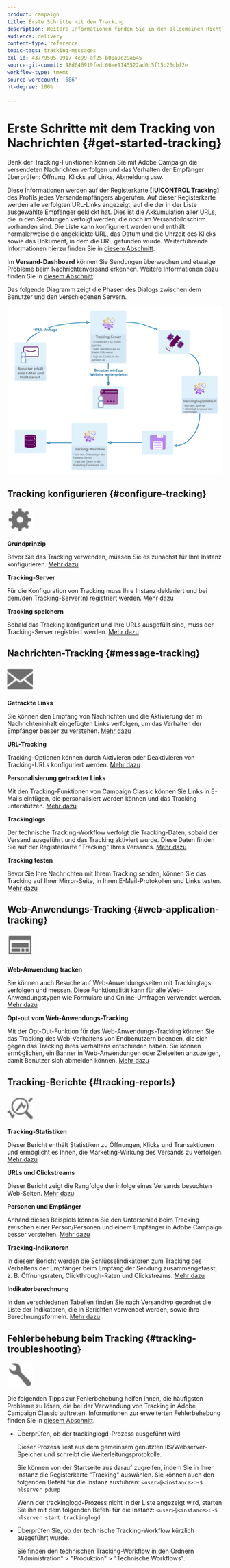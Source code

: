 ```yaml
---
product: campaign
title: Erste Schritte mit dem Tracking
description: Weitere Informationen finden Sie in den allgemeinen Richtlinien zum Tracking in Adobe Campaign Classic.
audience: delivery
content-type: reference
topic-tags: tracking-messages
exl-id: 43779505-9917-4e99-af25-b00a9d29a645
source-git-commit: 98d646919fedc66ee9145522ad0c5f15b25dbf2e
workflow-type: tm+mt
source-wordcount: '686'
ht-degree: 100%

---
```


# Erste Schritte mit dem Tracking von Nachrichten {#get-started-tracking}

Dank der Tracking-Funktionen können Sie mit Adobe Campaign die versendeten Nachrichten verfolgen und das Verhalten der Empfänger überprüfen: Öffnung, Klicks auf Links, Abmeldung usw.

Diese Informationen werden auf der Registerkarte **[!UICONTROL Tracking]** des Profils jedes Versandempfängers abgerufen. Auf dieser Registerkarte werden alle verfolgten URL-Links angezeigt, auf die der in der Liste ausgewählte Empfänger geklickt hat. Dies ist die Akkumulation aller URLs, die in den Sendungen verfolgt werden, die noch im Versandbildschirm vorhanden sind. Die Liste kann konfiguriert werden und enthält normalerweise die angeklickte URL, das Datum und die Uhrzeit des Klicks sowie das Dokument, in dem die URL gefunden wurde. Weiterführende Informationen hierzu finden Sie in [diesem Abschnitt](../../platform/using/editing-a-profile.md#tracking-tab).

Im **Versand-Dashboard** können Sie Sendungen überwachen und etwaige Probleme beim Nachrichtenversand erkennen. Weitere Informationen dazu finden Sie in [diesem Abschnitt](../../delivery/using/delivery-dashboard.md).

Das folgende Diagramm zeigt die Phasen des Dialogs zwischen dem Benutzer und den verschiedenen Servern.

![](assets/tracking-diagram.png)

## Tracking konfigurieren {#configure-tracking}

<img src="assets/do-not-localize/icon-configure.svg" width="60px">

**Grundprinzip**

Bevor Sie das Tracking verwenden, müssen Sie es zunächst für Ihre Instanz konfigurieren. [Mehr dazu](../../installation/using/deploying-an-instance.md#operating-principle)

**Tracking-Server**

Für die Konfiguration von Tracking muss Ihre Instanz deklariert und bei dem/den Tracking-Server(n) registriert werden. [Mehr dazu](../../installation/using/deploying-an-instance.md#tracking-server)

**Tracking speichern**

Sobald das Tracking konfiguriert und Ihre URLs ausgefüllt sind, muss der Tracking-Server registriert werden. [Mehr dazu](../../installation/using/deploying-an-instance.md#saving-tracking)

## Nachrichten-Tracking {#message-tracking}

<img src="assets/do-not-localize/icon-message-tracking.svg" width="60px">

**Getrackte Links**

Sie können den Empfang von Nachrichten und die Aktivierung der im Nachrichteninhalt eingefügten Links verfolgen, um das Verhalten der Empfänger besser zu verstehen. [Mehr dazu](../../delivery/using/how-to-configure-tracked-links.md)

**URL-Tracking**

Tracking-Optionen können durch Aktivieren oder Deaktivieren von Tracking-URLs konfiguriert werden. [Mehr dazu](../../delivery/using/personalizing-url-tracking.md)

**Personalisierung getrackter Links**

Mit den Tracking-Funktionen von Campaign Classic können Sie Links in E-Mails einfügen, die personalisiert werden können und das Tracking unterstützen. [Mehr dazu](../../delivery/using/tracking-personalized-links.md)

**Trackinglogs**

Der technische Tracking-Workflow verfolgt die Tracking-Daten, sobald der Versand ausgeführt und das Tracking aktiviert wurde. Diese Daten finden Sie auf der Registerkarte &quot;Tracking&quot; Ihres Versands. [Mehr dazu](../../delivery/using/accessing-the-tracking-logs.md)

**Tracking testen**

Bevor Sie Ihre Nachrichten mit Ihrem Tracking senden, können Sie das Tracking auf Ihrer Mirror-Seite, in Ihren E-Mail-Protokollen und Links testen. [Mehr dazu](../../delivery/using/testing-tracking.md)

## Web-Anwendungs-Tracking {#web-application-tracking}

<img src="assets/do-not-localize/icon-web-app.svg" width="60px">

**Web-Anwendung tracken**

Sie können auch Besuche auf Web-Anwendungsseiten mit Trackingtags verfolgen und messen. Diese Funktionalität kann für alle Web-Anwendungstypen wie Formulare und Online-Umfragen verwendet werden. [Mehr dazu](../../web/using/tracking-a-web-application.md)

**Opt-out vom Web-Anwendungs-Tracking**

Mit der Opt-Out-Funktion für das Web-Anwendungs-Tracking können Sie das Tracking des Web-Verhaltens von Endbenutzern beenden, die sich gegen das Tracking ihres Verhaltens entschieden haben. Sie können ermöglichen, ein Banner in Web-Anwendungen oder Zielseiten anzuzeigen, damit Benutzer sich abmelden können. [Mehr dazu](../../web/using/web-application-tracking-opt-out.md)

## Tracking-Berichte {#tracking-reports}

<img src="assets/do-not-localize/icon_monitor.svg" width="60px">

**Tracking-Statistiken**

Dieser Bericht enthält Statistiken zu Öffnungen, Klicks und Transaktionen und ermöglicht es Ihnen, die Marketing-Wirkung des Versands zu verfolgen. [Mehr dazu](../../reporting/using/delivery-reports.md#tracking-statistics)

**URLs und Clickstreams**

Dieser Bericht zeigt die Rangfolge der infolge eines Versands besuchten Web-Seiten. [Mehr dazu](../../reporting/using/delivery-reports.md#urls-and-click-streams)

**Personen und Empfänger**

Anhand dieses Beispiels können Sie den Unterschied beim Tracking zwischen einer Person/Personen und einem Empfänger in Adobe Campaign besser verstehen. [Mehr dazu](../../reporting/using/person-people-recipients.md)

**Tracking-Indikatoren**

In diesem Bericht werden die Schlüsselindikatoren zum Tracking des Verhaltens der Empfänger beim Empfang der Sendung zusammengefasst, z. B. Öffnungsraten, Clickthrough-Raten und Clickstreams. [Mehr dazu](../../reporting/using/delivery-reports.md#tracking-indicators)

**Indikatorberechnung**

In den verschiedenen Tabellen finden Sie nach Versandtyp geordnet die Liste der Indikatoren, die in Berichten verwendet werden, sowie ihre Berechnungsformeln. [Mehr dazu](../../reporting/using/indicator-calculation.md)

## Fehlerbehebung beim Tracking {#tracking-troubleshooting}

<img src="assets/do-not-localize/icon-troubleshooting.svg" width="60px">

Die folgenden Tipps zur Fehlerbehebung helfen Ihnen, die häufigsten Probleme zu lösen, die bei der Verwendung von Tracking in Adobe Campaign Classic auftreten. Informationen zur erweiterten Fehlerbehebung finden Sie in [diesem Abschnitt](../../delivery/using/tracking-troubleshooting.md).

* Überprüfen, ob der trackinglogd-Prozess ausgeführt wird

   Dieser Prozess liest aus dem gemeinsam genutzten IIS/Webserver-Speicher und schreibt die Weiterleitungsprotokolle.

   Sie können von der Startseite aus darauf zugreifen, indem Sie in Ihrer Instanz die Registerkarte &quot;Tracking&quot; auswählen. Sie können auch den folgenden Befehl für die Instanz ausführen: `<user>@<instance>:~$ nlserver pdump`

   Wenn der trackinglogd-Prozess nicht in der Liste angezeigt wird, starten Sie ihn mit dem folgenden Befehl für die Instanz: `<user>@<instance>:~$ nlserver start trackinglogd`

* Überprüfen Sie, ob der technische Tracking-Workflow kürzlich ausgeführt wurde.

   Sie finden den technischen Tracking-Workflow in den Ordnern &quot;Administration&quot; > &quot;Produktion&quot; > &quot;Technische Workflows&quot;. 
